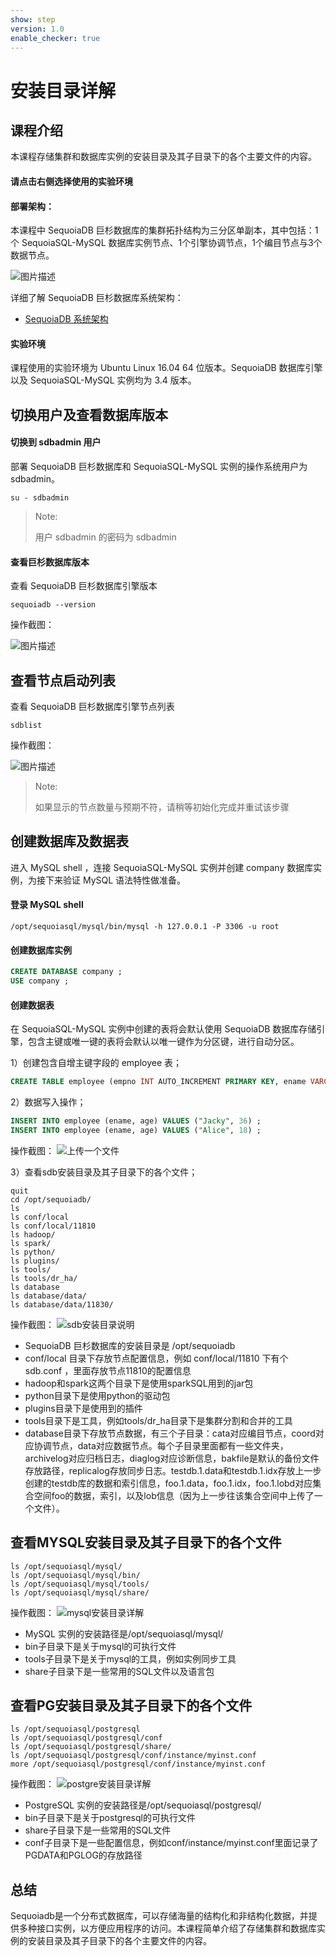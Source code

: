 ```yaml
---
show: step
version: 1.0
enable_checker: true
---
```


# 安装目录详解

## 课程介绍

本课程存储集群和数据库实例的安装目录及其子目录下的各个主要文件的内容。

#### 请点击右侧选择使用的实验环境

#### 部署架构：
本课程中 SequoiaDB 巨杉数据库的集群拓扑结构为三分区单副本，其中包括：1个 SequoiaSQL-MySQL 数据库实例节点、1个引擎协调节点，1个编目节点与3个数据节点。

![图片描述](https://doc.shiyanlou.com/courses/1469/1207281/8d88e6faed223a26fcdc66fa2ef8d3c5)

详细了解 SequoiaDB 巨杉数据库系统架构：
* [SequoiaDB 系统架构](http://doc.sequoiadb.com/cn/sequoiadb-cat_id-1519649201-edition_id-0)

#### 实验环境
课程使用的实验环境为 Ubuntu Linux 16.04 64 位版本。SequoiaDB 数据库引擎以及 SequoiaSQL-MySQL 实例均为 3.4 版本。



## 切换用户及查看数据库版本

#### 切换到 sdbadmin 用户

部署 SequoiaDB 巨杉数据库和 SequoiaSQL-MySQL 实例的操作系统用户为 sdbadmin。
```
su - sdbadmin
```
>Note:
>
>用户 sdbadmin 的密码为 sdbadmin

#### 查看巨杉数据库版本

查看 SequoiaDB 巨杉数据库引擎版本

```
sequoiadb --version
```
操作截图：

![图片描述](https://doc.shiyanlou.com/courses/1469/1207281/b4082b0d6d6bdf89d229aa713a53759d)

## 查看节点启动列表

查看 SequoiaDB 巨杉数据库引擎节点列表

```
sdblist 
```

操作截图：

![图片描述](https://doc.shiyanlou.com/courses/1469/1207281/02fcaa58ac27e91688ead137fa748d6e)

>Note:
>
>如果显示的节点数量与预期不符，请稍等初始化完成并重试该步骤


## 创建数据库及数据表

进入 MySQL shell ，连接 SequoiaSQL-MySQL 实例并创建 company 数据库实例，为接下来验证 MySQL 语法特性做准备。

#### 登录 MySQL shell 

```
/opt/sequoiasql/mysql/bin/mysql -h 127.0.0.1 -P 3306 -u root
```

#### 创建数据库实例

```sql
CREATE DATABASE company ;
USE company ;
```

#### 创建数据表
在 SequoiaSQL-MySQL 实例中创建的表将会默认使用 SequoiaDB 数据库存储引擎，包含主键或唯一键的表将会默认以唯一键作为分区键，进行自动分区。


1）创建包含自增主键字段的 employee 表；

```sql
CREATE TABLE employee (empno INT AUTO_INCREMENT PRIMARY KEY, ename VARCHAR(128), age INT) ;
```

2）数据写入操作；
```sql
INSERT INTO employee (ename, age) VALUES ("Jacky", 36) ;
INSERT INTO employee (ename, age) VALUES ("Alice", 18) ;
```

操作截图：
![上传一个文件](https://doc.shiyanlou.com/courses/1480/1207281/8736e149874126bab578f8e55e0b8d37)

3）查看sdb安装目录及其子目录下的各个文件；
```
quit
cd /opt/sequoiadb/
ls
ls conf/local
ls conf/local/11810
ls hadoop/
ls spark/
ls python/
ls plugins/
ls tools/
ls tools/dr_ha/
ls database
ls database/data/
ls database/data/11830/
```

操作截图：
![sdb安装目录说明](https://doc.shiyanlou.com/courses/1480/1207281/49cac07142c2f7be41cec91783439189)

- SequoiaDB 巨杉数据库的安装目录是 /opt/sequoiadb
- conf/local 目录下存放节点配置信息，例如 conf/local/11810 下有个 sdb.conf ，里面存放节点11810的配置信息
- hadoop和spark这两个目录下是使用sparkSQL用到的jar包
- python目录下是使用python的驱动包
- plugins目录下是使用到的插件
- tools目录下是工具，例如tools/dr_ha目录下是集群分割和合并的工具
- database目录下存放节点数据，有三个子目录：cata对应编目节点，coord对应协调节点，data对应数据节点。每个子目录里面都有一些文件夹，archivelog对应归档日志，diaglog对应诊断信息，bakfile是默认的备份文件存放路径，replicalog存放同步日志。testdb.1.data和testdb.1.idx存放上一步创建的testdb库的数据和索引信息，foo.1.data，foo.1.idx，foo.1.lobd对应集合空间foo的数据，索引，以及lob信息（因为上一步往该集合空间中上传了一个文件）。



## 查看MYSQL安装目录及其子目录下的各个文件
```
ls /opt/sequoiasql/mysql/
ls /opt/sequoiasql/mysql/bin/
ls /opt/sequoiasql/mysql/tools/
ls /opt/sequoiasql/mysql/share/
```
操作截图：
![mysql安装目录详解](https://doc.shiyanlou.com/courses/1480/1207281/fa4388d1e703c008dc71797c35073751)

- MySQL 实例的安装路径是/opt/sequoiasql/mysql/
- bin子目录下是关于mysql的可执行文件
- tools子目录下是关于mysql的工具，例如实例同步工具
- share子目录下是一些常用的SQL文件以及语言包

## 查看PG安装目录及其子目录下的各个文件
```
ls /opt/sequoiasql/postgresql
ls /opt/sequoiasql/postgresql/conf
ls /opt/sequoiasql/postgresql/share/
ls /opt/sequoiasql/postgresql/conf/instance/myinst.conf
more /opt/sequoiasql/postgresql/conf/instance/myinst.conf
```

操作截图：
![postgre安装目录详解](https://doc.shiyanlou.com/courses/1480/1207281/f7fc021085680aaceb419845d0c13625)

- PostgreSQL 实例的安装路径是/opt/sequoiasql/postgresql/
- bin子目录下是关于postgresql的可执行文件
- share子目录下是一些常用的SQL文件
- conf子目录下是一些配置信息，例如conf/instance/myinst.conf里面记录了PGDATA和PGLOG的存放路径



## 总结

Sequoiadb是一个分布式数据库，可以存储海量的结构化和非结构化数据，并提供多种接口实例，以方便应用程序的访问。本课程简单介绍了存储集群和数据库实例的安装目录及其子目录下的各个主要文件的内容。


